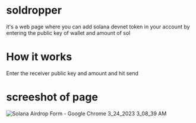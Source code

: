 # soldropper
it's a web page where you can add solana devnet token in your account by entering the public key of wallet and amount of sol
# How it works 
Enter the receiver public key and amount and hit send 
# screeshot of page 
![Solana Airdrop Form - Google Chrome 3_24_2023 3_08_39 AM](https://user-images.githubusercontent.com/118379208/227370542-166ed3ca-9bd2-4166-9a38-53979aa09f6b.png)
